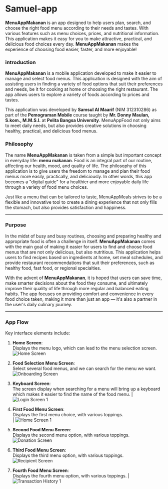 # Samuel-app
**MenuAppMakanan** is an app designed to help users plan, search, and choose the right food menu according to their needs and tastes. With various features such as menu choices, prices, and nutritional information. This application makes it easy for you to make attractive, practical, and delicious food choices every day. **MenuAppMakanan** makes the experience of choosing food easier, faster, and more enjoyable!

### introduction

**MenuAppMakanan** is a mobile application developed to make it easier to manage and select food menus. This application is designed with the aim of assisting users in finding a variety of food options that suit their preferences and needs, be it for cooking at home or choosing the right restaurant. The app allows users to explore a variety of foods according to prices and tastes.

This application was developed by **Samsul Al Maarif** (NIM 312310286) as part of the **Pemograman Mobile** course taught by **Mr. Donny Maulan, S.kom., M.M.S.I.** at **Pelita Bangsa University**. MenuAppFood not only aims to meet daily needs, but also provides creative solutions in choosing healthy, practical, and delicious food menus.

### Philosophy

  

The name **MenuAppMakanan** is taken from a simple but important concept in everyday life: **menu makanan**. Food is an integral part of our routine, affecting our health, mood, and quality of life. The philosophy of this application is to give users the freedom to manage and plan their food menus more easily, practically, and deliciously. In other words, this app becomes a "digital guide" for a healthier and more enjoyable daily life through a variety of food menu choices.

Just like a menu that can be tailored to taste, MenuAppMeals strives to be a flexible and innovative tool to create a dining experience that not only fills the stomach, but also provides satisfaction and happiness.

___

### Purpose

  
In the midst of busy and busy routines, choosing and preparing healthy and appropriate food is often a challenge in itself. **MenuAppMakanan** comes with the main goal of making it easier for users to find and choose food menus that are not only delicious, but also nutritious. This application helps users to find recipes based on ingredients at home, set meal schedules, and provide restaurant recommendations that suit their preferences, such as healthy food, fast food, or regional specialties.

With the advent of **MenuAppMakanan**, it is hoped that users can save time, make smarter decisions about the food they consume, and ultimately improve their quality of life through more regular and balanced eating habits. The app focuses on providing comfort and convenience in every food choice taken, making it more than just an app — it's also a partner in the user's daily culinary journey.


___

### App Flow

Key interface elements include:

1. **Home Screen**:  
   Displays the menu logo, which can lead to the menu selection screen.
   ![Home Screen](https://github.com/samsull02/MenuApp/blob/main/Android%20Compact%20-%201%20(1).png)

2. **Food Selection Menu Screen**:  
   Select several food menus, and we can search for the menu we want.
   ![Onboarding Screen ](https://github.com/samsull02/MenuApp/blob/main/Android%20Compact%20-%202.png)

3. **Keyboard Screen**:  
   The screen display when searching for a menu will bring up a keyboard which makes it easier to find the name of the food menu. 
   | ![Login Screen 1](https://github.com/samsull02/MenuApp/blob/main/Android%20Compact%20-%207.png) 

4. **First Food Menu Screen**:  
  Displays the first menu choice, with various toppings.  
   | ![Home Screen 1](https://github.com/samsull02/MenuApp/blob/main/Android%20Compact%20-%203.png)

5. **Second Food Menu Screen**:  
   Displays the second menu option, with various toppings.
   ![Donation Screen](https://github.com/samsull02/MenuApp/blob/main/Android%20Compact%20-%204%20(1).png)

6. **Third Food Menu Screen**:  
   Displays the third menu option, with various toppings.
   ![Recipient Screen](https://github.com/samsull02/MenuApp/blob/main/Android%20Compact%20-%205.png)

7. **Fourth Food Menu Screen**:  
   Displays the fourth menu option, with various toppings.
   | ![Transaction History 1](https://github.com/samsull02/MenuApp/blob/main/Android%20Compact%20-%206.png) 
